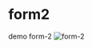 # form2
 demo form-2
![form-2](https://github.com/vishalforwork/form2/assets/131588842/180f10ca-a710-40e3-aa75-600eb9227e68)
